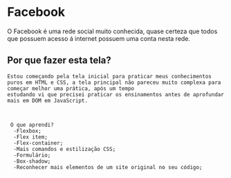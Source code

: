 # Facebook
  O Facebook é uma rede social muito conhecida, quase certeza que todos que possuem acesso á internet possuem uma conta nesta rede.
  
  ## Por que fazer esta tela?
    Estou começando pela tela inicial para praticar meus conhecimentos
    puros em HTML e CSS, a tela principal não pareceu muito complexa para começar melhor uma prática, após um tempo 
    estudando vi que precisei praticar os ensinamentos antes de aprofundar mais em DOM em JavaScript.
    

    
     O que aprendi?
      -Flexbox;
      -Flex item;
      -Flex-container;
      -Mais comandos e estilização CSS;
      -Formulário;
      -Box-shadow;
      -Reconhecer mais elementos de um site original no seu código;
